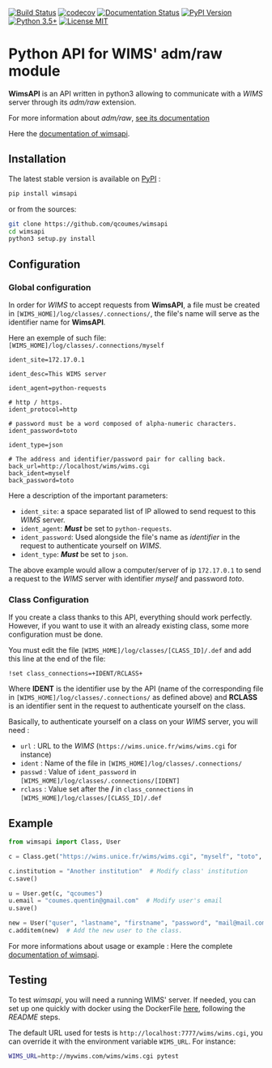 [![Build Status](https://travis-ci.org/qcoumes/wimsapi.svg?branch=master)](https://travis-ci.org/qcoumes/wimsapi)
[![codecov](https://codecov.io/gh/qcoumes/wimsapi/branch/master/graph/badge.svg)](https://codecov.io/gh/qcoumes/wimsapi)
[![Documentation Status](https://readthedocs.org/projects/wimsapi/badge/?version=master)](https://wimsapi.readthedocs.io/?badge=master)
[![PyPI Version](https://badge.fury.io/py/wimsapi.svg)](https://badge.fury.io/py/wimsapi)
[![Python 3.5+](https://img.shields.io/badge/python-3.5+-brightgreen.svg)](#)
[![License MIT](https://img.shields.io/badge/license-MIT-brightgreen.svg)](https://github.com/qcoumes/wimsapi/blob/master/LICENSE)


# Python API for WIMS' adm/raw module

**WimsAPI** is an API written in python3 allowing to communicate with a *WIMS*
server through its *adm/raw* extension.

For more information about *adm/raw*,
[see its documentation](https://wims.auto.u-psud.fr/wims/wims.cgi?module=adm/raw&job=help)

Here the [documentation of wimsapi](https://wimsapi.readthedocs.io/en/latest/).

## Installation

The latest stable version is available on [PyPI](https://pypi.org/project/wimsapi/) :

```bash
pip install wimsapi
```

or from the sources:

```bash
git clone https://github.com/qcoumes/wimsapi
cd wimsapi
python3 setup.py install
```
 

## Configuration

### Global configuration

In order for *WIMS* to accept requests from **WimsAPI**,
a file must be created in `[WIMS_HOME]/log/classes/.connections/`,
the file's name will serve as the identifier name for **WimsAPI**.

Here an exemple of such file:
`[WIMS_HOME]/log/classes/.connections/myself`
```
ident_site=172.17.0.1

ident_desc=This WIMS server

ident_agent=python-requests

# http / https.
ident_protocol=http

# password must be a word composed of alpha-numeric characters.
ident_password=toto

ident_type=json

# The address and identifier/password pair for calling back.
back_url=http://localhost/wims/wims.cgi
back_ident=myself
back_password=toto
```
 
Here a description of the important parameters:

* `ident_site`: a space separated list of IP allowed to send request to this
                *WIMS* server.
* `ident_agent`: ***Must*** be set to `python-requests`.
* `ident_password`: Used alongside the file's name as *identifier* in the request
                    to authenticate yourself on *WIMS*.
* `ident_type`: ***Must*** be set to `json`.

The above example would allow a computer/server of ip `172.17.0.1` to send a request
to the *WIMS* server with identifier *myself* and password *toto*.


### Class Configuration

If you create a class thanks to this API, everything should work perfectly.
However, if you want to use it with an already existing class, some more
configuration must be done.

You must edit the file `[WIMS_HOME]/log/classes/[CLASS_ID]/.def` and add
this line at the end of the file:

```
!set class_connections=+IDENT/RCLASS+
```

Where **IDENT** is the identifier use by the API (name of the corresponding
file in `[WIMS_HOME]/log/classes/.connections/` as defined above) and
**RCLASS** is an identifier sent in the request to authenticate yourself
on the class.

Basically, to authenticate yourself on a class on your *WIMS* server, you
will need :

* `url` : URL to the *WIMS* (`https://wims.unice.fr/wims/wims.cgi` for instance)
* `ident` : Name of the file in `[WIMS_HOME]/log/classes/.connections/`
* `passwd` : Value of `ident_password` in
             `[WIMS_HOME]/log/classes/.connections/[IDENT]`
* `rclass` : Value set after the **/** in `class_connections` in
             `[WIMS_HOME]/log/classes/[CLASS_ID]/.def`



## Example

```python
from wimsapi import Class, User

c = Class.get("https://wims.unice.fr/wims/wims.cgi", "myself", "toto", 9999, "myclass")

c.institution = "Another institution"  # Modify class' institution
c.save()

u = User.get(c, "qcoumes")
u.email = "coumes.quentin@gmail.com"  # Modify user's email
u.save()

new = User("quser", "lastname", "firstname", "password", "mail@mail.com")
c.additem(new)  # Add the new user to the class.
```

For more informations about usage or example : Here the complete [documentation of wimsapi](https://wimsapi.readthedocs.io/en/latest/).


## Testing

To test *wimsapi*, you will need a running WIMS' server. If needed, you can set up one quickly with docker using the DockerFile [here](https://github.com/qcoumes/docker-wims-minimal), following the *README* steps.

The default URL used for tests is `http://localhost:7777/wims/wims.cgi`, you can override it with the environment variable `WIMS_URL`. For instance:
```bash
WIMS_URL=http://mywims.com/wims/wims.cgi pytest
```

